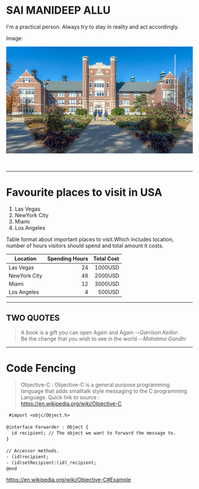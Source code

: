 # SAI MANIDEEP ALLU

I'm a practical person. Always try to stay in reality and act accordingly.

Image: 

![myimage](Northwest-Missouri-State-University.jpg)

<br>

---
 
# Favourite places to visit in USA
 
 
   1. Las Vegas 
   2. NewYork City
   3. Miami
   4. Los Angeles

 Table format about important places to visit.Which includes location, number of hours visitors should spend and total amount it costs.

   Location    | Spending Hours| Total Cost |  
 | ------------ | -------------: | ----------: |
 |  Las Vegas|  24 | 1000USD |
 |   NewYork City |  48 | 2000USD |
 | Miami| 12 | 3000USD |
 | Los Angeles | 4| 500USD |
 
 ---

  ## TWO QUOTES

 > A book is a gift you can open Again and Again --*Garrison Keillor*. <br>
 > Be the change that you wish to see in the world --*Mahatma Gandhi*

 ---

 # Code Fencing

 >Objective-C : Objective-C is a general purpose programming language that adds smalltalk style messaging to the C programming Language.
 Quick link to source : <https://en.wikipedia.org/wiki/Objective-C>

```
 #import <objc/Object.h>

@interface Forwarder : Object {
  id recipient; // The object we want to forward the message to.
}

// Accessor methods.
- (id)recipient;
- (id)setRecipient:(id)_recipient;
@end
```
<https://en.wikipedia.org/wiki/Objective-C#Example>


 








